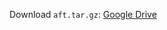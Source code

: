 Download `aft.tar.gz`:
[Google Drive](https://drive.google.com/file/d/1csIsr8IcwrOYAe-JAWQrcb3iu5RtaTK7/view?usp=sharing)
